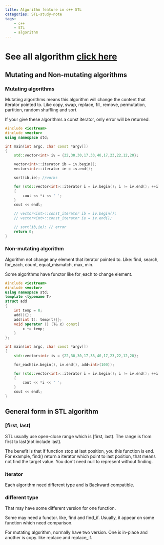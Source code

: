 ```yaml
---
title: Algorithm feature in c++ STL
categories: STL-study-note
tags:
    - c++
    - STL
    - algorithm
---
```


# **See all algorithm [click here]({{site.url}}{{site.baseurl}}/stl-study-note/2019/09/20/all-algorithm.html)**

## Mutating and Non-mutating algorithms

### Mutating algorithms

Mutating algorithms means this algorithm will change the content that iterator pointed to. Like copy, swap, replace, fill, remove, permutation, partition, random shuffling and sort.

If your give these algorithms a const iterator, only error will be returned.

```cpp
#include <iostream>
#include <vector>
using namespace std;

int main(int argc, char const *argv[])
{
    std::vector<int> iv = {22,30,30,17,33,40,17,23,22,12,20};

    vector<int>::iterator ib = iv.begin();
    vector<int>::iterator ie = iv.end();

    sort(ib,ie); //works

    for (std::vector<int>::iterator i = iv.begin(); i != iv.end(); ++i)
    {
        cout << *i << ' ';
    }
    cout << endl;

    // vector<int>::const_iterator ib = iv.begin();
    // vector<int>::const_iterator ie = iv.end();

    // sort(ib,ie); // error
    return 0;
}
```

### Non-mutating algorithm

Algorithm not change any element that iterator pointed to. Like: find, search, for_each, count, equal_mismatch, max, min.

Some algorithms have functor like for_each to change element.

```cpp
#include <iostream>
#include <vector>
using namespace std;
template <typename T>
struct add
{
    int temp = 0;
    add(){};
    add(int t): temp(t){};
    void operator () (T& x) const{
        x += temp;
    }
};

int main(int argc, char const *argv[])
{
    std::vector<int> iv = {22,30,30,17,33,40,17,23,22,12,20};

    for_each(iv.begin(), iv.end(), add<int>(100));

    for (std::vector<int>::iterator i = iv.begin(); i != iv.end(); ++i)
    {
        cout << *i << ' ';
    }
    cout << endl;
}
```

## General form in STL algorithm

### [first, last)

STL usually use open-close range which is [first, last). The range is from first to last(not include last).

The benefit is that if function stop at last position, you this function is end. For example, find() return a iterator which point to last position, that means not find the target value. You don't need null to represent without finding.

### iterator

Each algorithm need different type and is Backward compatible.

### different type

That may have some different version for one function.

Some may need a functor. like, find and find_if. Usually, it appear on some function which need comparison.

For mutating algorithm, normally have two version. One is in-place and another is copy. like replace and replace_if.
